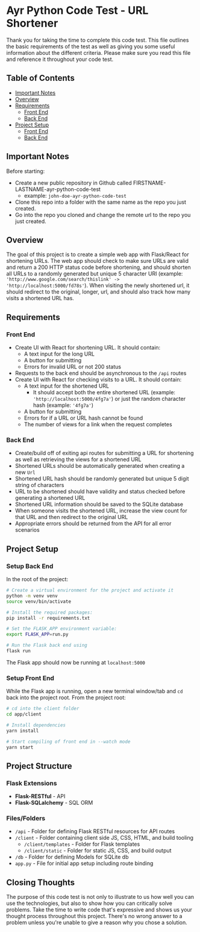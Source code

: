 # Ayr Python Code Test - URL Shortener

Thank you for taking the time to complete this code test. This file outlines the basic requirements of the test as well as giving you some useful information about the different criteria. Please make sure you read this file and reference it throughout your code test.

## Table of Contents

* [Important Notes](#important-notes)
* [Overview](#overview)
* [Requirements](#requirements)
  * [Front End](#front-end)
  * [Back End](#back-end)
* [Project Setup](#project-setup)
  * [Front End](#setup-front-end)
  * [Back End](#setup-back-end)

## Important Notes

Before starting:

* Create a new public repository in Github called FIRSTNAME-LASTNAME-ayr-python-code-test
  * example: `john-doe-ayr-python-code-test`
* Clone this repo into a folder with the same name as the repo you just created.
* Go into the repo you cloned and change the remote url to the repo you just created.

## Overview

The goal of this project is to create a simple web app with Flask/React for shortening URLs. The web app should check to make sure URLs are valid and return a 200 HTTP status code before shortening, and should
shorten all URLs to a randomly generated but unique 5 character URI (example: `'http://www.google.com/search/thislink' -> 'http://localhost:5000/fd78s'`). When visiting the newly shortened url, it should redirect
to the original, longer, url, and should also track how many visits a shortened URL has.

## Requirements

### Front End

* Create UI with React for shortening URL. It should contain:
  * A text input for the long URL
  * A button for submitting
  * Errors for invalid URL or not 200 status
* Requests to the back end should be asynchronous to the `/api` routes
* Create UI with React for checking visits to a URL. It should contain:
  * A text input for the shortened URL
    * It should accept both the entire shortened URL (example: `'http://localhost:5000/4fg7a'`) or just the random character hash (example: `'4fg7a'`)
  * A button for submitting
  * Errors for if a URL or URL hash cannot be found
  * The number of views for a link when the request completes

### Back End

* Create/build off of exiting api routes for submitting a URL for shortening as well as retrieving the views for a shortened URL
* Shortened URLs should be automatically generated when creating a new `Url`
* Shortened URL hash should be randomly generated but unique 5 digit string of characters
* URL to be shortened should have validity and status checked before generating a shortened URL
* Shortened URL information should be saved to the SQLite database
* When someone visits the shortened URL, increase the view count for that URL and then redirect to the original URL
* Appropriate errors should be returned from the API for all error scenarios

## Project Setup

### Setup Back End

In the root of the project:

```bash
# Create a virtual environment for the project and activate it
python -m venv venv
source venv/bin/activate
```

```bash
# Install the required packages:
pip install -r requirements.txt
```

```bash
# Set the FLASK_APP environment variable:
export FLASK_APP=run.py
```

```bash
# Run the Flask back end using
flask run
```

The Flask app should now be running at `localhost:5000`

### Setup Front End

While the Flask app is running, open a new terminal window/tab and `cd` back into the project root. From the project root:

```bash
# cd into the client folder
cd app/client
```

```bash
# Install dependencies
yarn install
```

```bash
# Start compiling of front end in --watch mode
yarn start
```

## Project Structure

### Flask Extensions

* __Flask-RESTful__ - API
* __Flask-SQLalchemy__ - SQL ORM

### Files/Folders

* `/api` - Folder for defining Flask RESTful resources for API routes
* `/client` - Folder containing client side JS, CSS, HTML, and build tooling
  * `/client/templates` - Folder for Flask templates
  * `/client/static` - Folder for static JS, CSS, and build output
* `/db` - Folder for defining Models for SQLite db
* `app.py` - File for initial app setup including route binding

## Closing Thoughts

The purpose of this code test is not only to illustrate to us how well you can use the technologies, but also to show how you can critically solve problems.
Take the time to write code that's expressive and shows us your thought process throughout this project. There's no wrong answer to a problem unless you're
unable to give a reason why you chose a solution.